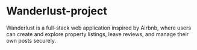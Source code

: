 # Wanderlust-project
Wanderlust is a full-stack web application inspired by Airbnb, where users can create and explore property listings, leave reviews, and manage their own posts securely.
